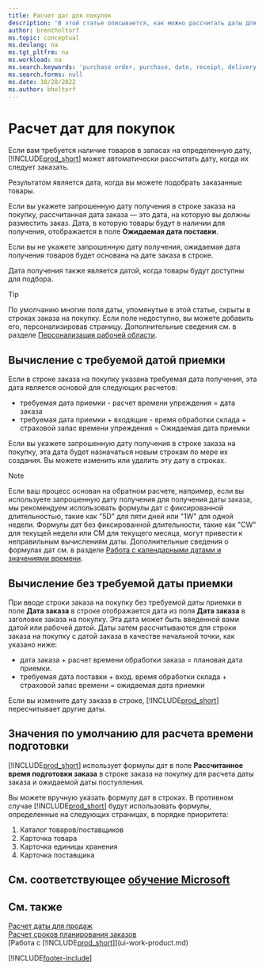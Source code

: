 ```yaml
---
title: Расчет дат для покупок
description: 'В этой статье описывается, как можно рассчитать даты для покупок.'
author: brentholtorf
ms.topic: conceptual
ms.devlang: na
ms.tgt_pltfrm: na
ms.workload: na
ms.search.keywords: 'purchase order, purchase, date, receipt, delivery, lead time'
ms.search.forms: null
ms.date: 10/28/2022
ms.author: bholtorf
---
```

# Расчет дат для покупок

Если вам требуется наличие товаров в запасах на определенную дату, [!INCLUDE[prod_short](includes/prod_short.md)] может автоматически рассчитать дату, когда их следует заказать. 

Результатом является дата, когда вы можете подобрать заказанные товары.  

Если вы укажете запрошенную дату получения в строке заказа на покупку, рассчитанная дата заказа — это дата, на которую вы должны разместить заказ. Дата, в которую товары будут в наличии для получения, отображается в поле **Ожидаемая дата поставки**.  

Если вы не укажете запрошенную дату получения, ожидаемая дата получения товаров будет основана на дате заказа в строке. 

Дата получения также является датой, когда товары будут доступны для подбора.  

> [!TIP]
> По умолчанию многие поля даты, упомянутые в этой статье, скрыты в строках заказа на покупку. Если поле недоступно, вы можете добавить его, персонализировав страницу. Дополнительные сведения см. в разделе [Персонализация рабочей области](ui-personalization-user.md).

## Вычисление с требуемой датой приемки

Если в строке заказа на покупку указана требуемая дата получения, эта дата является основой для следующих расчетов:  

- требуемая дата приемки - расчет времени упреждения = дата заказа  
- требуемая дата приемки + входящие - время обработки склада + страховой запас времени упреждения = Ожидаемая дата приемки  

Если вы укажете запрошенную дату получения в строке заказа на покупку, эта дата будет назначаться новым строкам по мере их создания. Вы можете изменить или удалить эту дату в строках.  

> [!NOTE]
> Если ваш процесс основан на обратном расчете, например, если вы используете запрошенную дату получения для получения даты заказа, мы рекомендуем использовать формулы дат с фиксированной длительностью, такие как "5D" для пяти дней или "1W" для одной недели. Формулы дат без фиксированной длительности, такие как "CW" для текущей недели или CM для текущего месяца, могут привести к неправильным вычислениям даты. Дополнительные сведения о формулах дат см. в разделе [Работа с календарными датами и значениями времени](ui-enter-date-ranges.md).

## Вычисление без требуемой даты приемки

При вводе строки заказа на покупку без требуемой даты приемки в поле **Дата заказа** в строке отображается дата из поля **Дата заказа** в заголовке заказа на покупку. Эта дата может быть введенной вами датой или рабочей датой. Даты затем рассчитываются для строки заказа на покупку с датой заказа в качестве начальной точки, как указано ниже:  

- дата заказа + расчет времени обработки заказа = плановая дата приемки.  
- требуемая дата поставки + вход. время обработки склада + страховой запас времени = ожидаемая дата приемки  

Если вы измените дату заказа в строке, [!INCLUDE[prod_short](includes/prod_short.md)] пересчитывает другие даты.  

## Значения по умолчанию для расчета времени подготовки

[!INCLUDE[prod_short](includes/prod_short.md)] использует формулы дат в поле **Рассчитанное время подготовки заказа** в строке заказа на покупку для расчета даты заказа и ожидаемой даты поступления.  

Вы можете вручную указать формулу дат в строках. В противном случае [!INCLUDE[prod_short](includes/prod_short.md)] будут использовать формулы, определенные на следующих страницах, в порядке приоритета:

1. Каталог товаров/поставщиков
2. Карточка товара
3. Карточка единицы хранения
4. Карточка поставщика

## См. соответствующее [обучение Microsoft](/training/modules/estimate-receipt-dates-dynamics-365-business-central/)

## См. также

[Расчет даты для продаж](sales-date-calculation-for-sales.md)  
[Расчет сроков планирования заказов](sales-how-to-calculate-order-promising-dates.md)  
[Работа с [!INCLUDE[prod_short](includes/prod_short.md)]](ui-work-product.md)  


[!INCLUDE[footer-include](includes/footer-banner.md)]
